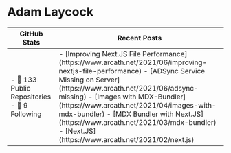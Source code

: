 # Adam Laycock

<div align="center">
  <table border="0" cellspacing="0" cellpadding="0">
    <thead>
      <tr>
        <th>GitHub Stats</th>
        <th>Recent Posts</th>
      </tr>
    </thead>
    <tbody>
      <tr>
        <td>
          <!-- START STATS -->
 - 📘 133 Public Repositories
 - 👀 9 Following
<!-- END STATS -->
        </td>
        <td>
          <!-- START SITE -->
 - [Improving Next.JS File Performance](https://www.arcath.net/2021/06/improving-nextjs-file-performance)
 - [ADSync Service Missing on Server](https://www.arcath.net/2021/06/adsync-missing)
 - [Images with MDX-Bundler](https://www.arcath.net/2021/04/images-with-mdx-bundler)
 - [MDX Bundler with Next.JS](https://www.arcath.net/2021/03/mdx-bundler)
 - [Next.JS](https://www.arcath.net/2021/02/next.js)
<!-- END SITE -->
        </td>
      </tr>
    </tbody>
  </table>
</div>
